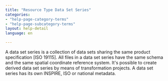 ```yaml
---
title: "Resource Type Data Set Series"
categories:
- "help-page-category-terms"
- "help-page-subcategory-terms"
layout: help-detail
language: en

---
```


A data set series is a collection of data sets sharing the same product specification [ISO 19115]. All files in a data set series have the same schema and the same spatial coordinate reference system. It's possible to create derived data set series by means of transformation projects. A data set series has its own INSPIRE, ISO or national metadata.
